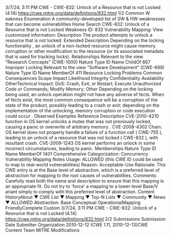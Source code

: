 3/7/24, 3:11 PM CWE - CWE-832: Unlock of a Resource that is not Locked (4.14)
https://cwe.mitre.org/data/deﬁnitions/832.html 1/2
Common W eakness Enumeration
A community-developed list of SW & HW weaknesses that can become
vulnerabilities
Home Search
CWE-832: Unlock of a Resource that is not Locked
Weakness ID: 832
Vulnerability Mapping: 
View customized information:
 Description
The product attempts to unlock a resource that is not locked.
 Extended Description
Depending on the locking functionality , an unlock of a non-locked resource might cause memory corruption or other modification to
the resource (or its associated metadata that is used for tracking locks).
 Relationships
 Relevant to the view "Research Concepts" (CWE-1000)
Nature Type ID Name
ChildOf 667 Improper Locking
 Relevant to the view "Software Development" (CWE-699)
Nature Type ID Name
MemberOf 411 Resource Locking Problems
 Common Consequences
Scope Impact Likelihood
Integrity
Confidentiality
Availability
OtherTechnical Impact: DoS: Crash, Exit, or Restart; Execute Unauthorized Code or Commands; Modify Memory; Other
Depending on the locking being used, an unlock operation might not have any adverse ef fects.
When ef fects exist, the most common consequence will be a corruption of the state of the product,
possibly leading to a crash or exit; depending on the implementation of the unlocking, memory
corruption or code execution could occur .
 Observed Examples
Reference Description
CVE-2010-4210 function in OS kernel unlocks a mutex that was not previously locked, causing a panic or overwrite of
arbitrary memory .
CVE-2008-4302 Chain: OS kernel does not properly handle a failure of a function call ( CWE-755 ), leading to an unlock
of a resource that was not locked ( CWE-832 ), with resultant crash.
CVE-2009-1243 OS kernel performs an unlock in some incorrect circumstances, leading to panic.
 Memberships
Nature Type ID Name
MemberOf 1401 Comprehensive Categorization: Concurrency
 Vulnerability Mapping Notes
Usage: ALLOWED (this CWE ID could be used to map to real-world vulnerabilities)
Reason: Acceptable-Use
Rationale:
This CWE entry is at the Base level of abstraction, which is a preferred level of abstraction for mapping to the root causes of
vulnerabilities.
Comments:
Carefully read both the name and description to ensure that this mapping is an appropriate fit. Do not try to 'force' a mapping to a
lower-level Base/V ariant simply to comply with this preferred level of abstraction.
 Content HistoryAbout ▼ CWE List ▼ Mapping ▼ Top-N Lists ▼ Community ▼ News ▼
ALLOWED
Abstraction: Base
Conceptual OperationalMapping
FriendlyComplete Custom
3/7/24, 3:11 PM CWE - CWE-832: Unlock of a Resource that is not Locked (4.14)
https://cwe.mitre.org/data/deﬁnitions/832.html 2/2
 Submissions
Submission Date Submitter Organization
2010-12-12
(CWE 1.11, 2010-12-13)CWE Content Team MITRE
 Modifications